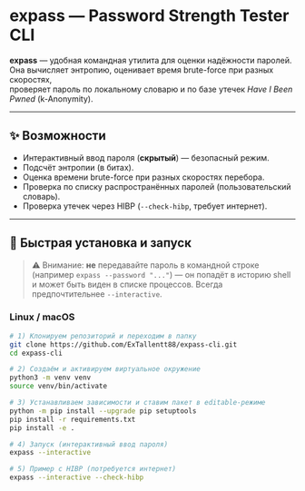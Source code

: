 # expass — Password Strength Tester CLI

**expass** — удобная командная утилита для оценки надёжности паролей.  
Она вычисляет энтропию, оценивает время brute-force при разных скоростях,  
проверяет пароль по локальному словарю и по базе утечек *Have I Been Pwned* (k-Anonymity).

---

## ✨ Возможности
- Интерактивный ввод пароля (**скрытый**) — безопасный режим.
- Подсчёт энтропии (в битах).
- Оценка времени brute-force при разных скоростях перебора.
- Проверка по списку распространённых паролей (пользовательский словарь).
- Проверка утечек через HIBP (`--check-hibp`, требует интернет).

---

## 🚀 Быстрая установка и запуск

> ⚠️ Внимание: **не** передавайте пароль в командной строке (например `expass --password "..."`) — он попадёт в историю shell и может быть виден в списке процессов. Всегда предпочтительнее `--interactive`.

### Linux / macOS
```bash
# 1) Клонируем репозиторий и переходим в папку
git clone https://github.com/ExTallentt88/expass-cli.git
cd expass-cli

# 2) Создаём и активируем виртуальное окружение
python3 -m venv venv
source venv/bin/activate

# 3) Устанавливаем зависимости и ставим пакет в editable-режиме
python -m pip install --upgrade pip setuptools
pip install -r requirements.txt
pip install -e .

# 4) Запуск (интерактивный ввод пароля)
expass --interactive

# 5) Пример с HIBP (потребуется интернет)
expass --interactive --check-hibp
